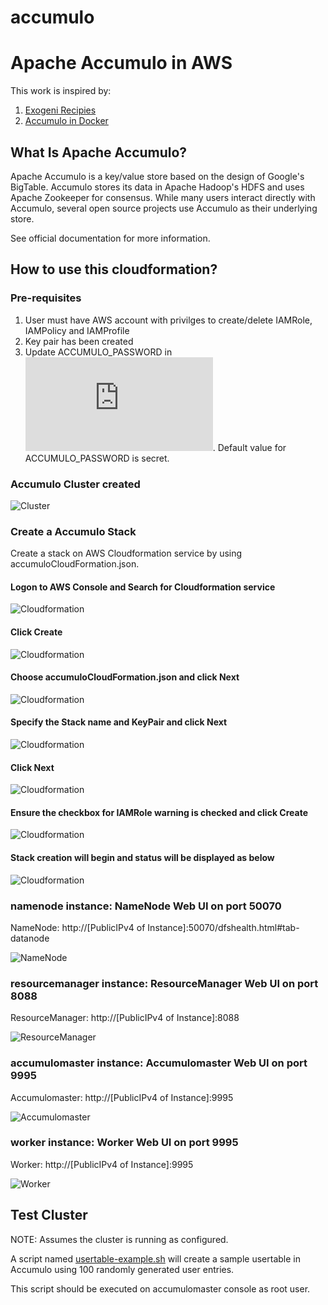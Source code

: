 # accumulo
# Apache Accumulo in AWS
This work is inspired by: 
1. [Exogeni Recipies](https://github.com/RENCI-NRIG/exogeni-recipes/blob/master/accumulo/accumulo_exogeni_postboot.sh)
2. [Accumulo in Docker](https://github.com/RENCI-NRIG/accumulo)

## What Is Apache Accumulo?
Apache Accumulo is a key/value store based on the design of Google's BigTable. Accumulo stores its data in Apache Hadoop's HDFS and uses Apache Zookeeper for consensus. While many users interact directly with Accumulo, several open source projects use Accumulo as their underlying store.

See official documentation for more information.

## How to use this cloudformation?
### Pre-requisites
1. User must have AWS account with privilges to create/delete IAMRole, IAMPolicy and IAMProfile
2. Key pair has been created
3. Update ACCUMULO_PASSWORD in ![setupaccumulo.sh](https://github.com/RENCI-NRIG/COMET-Accumulo/blob/brAwsAccumulo/aws-accumulo/config/setupaccumulo.sh). Default value for ACCUMULO_PASSWORD is secret.
### Accumulo Cluster created 
![Cluster](https://github.com/RENCI-NRIG/COMET-Accumulo/blob/brAwsAccumulo/aws-accumulo/images/cluster.png)
### Create a Accumulo Stack
Create a stack on AWS Cloudformation service by using accumuloCloudFormation.json. 
#### Logon to AWS Console and Search for Cloudformation service
![Cloudformation](https://github.com/RENCI-NRIG/COMET-Accumulo/blob/brAwsAccumulo/aws-accumulo/images/aws1.png)
#### Click Create 
![Cloudformation](https://github.com/RENCI-NRIG/COMET-Accumulo/blob/brAwsAccumulo/aws-accumulo/images/aws2.png)
#### Choose accumuloCloudFormation.json and click Next
![Cloudformation](https://github.com/RENCI-NRIG/COMET-Accumulo/blob/brAwsAccumulo/aws-accumulo/images/aws3.png)
#### Specify the Stack name and KeyPair and click Next
![Cloudformation](https://github.com/RENCI-NRIG/COMET-Accumulo/blob/brAwsAccumulo/aws-accumulo/images/aws4.png)
#### Click Next
![Cloudformation](https://github.com/RENCI-NRIG/COMET-Accumulo/blob/brAwsAccumulo/aws-accumulo/images/aws5.png)
#### Ensure the checkbox for IAMRole warning is checked and click Create
![Cloudformation](https://github.com/RENCI-NRIG/COMET-Accumulo/blob/brAwsAccumulo/aws-accumulo/images/aws6.png)
#### Stack creation will begin and status will be displayed as below
![Cloudformation](https://github.com/RENCI-NRIG/COMET-Accumulo/blob/brAwsAccumulo/aws-accumulo/images/aws7.png)

### namenode instance: NameNode Web UI on port 50070

NameNode: http://[PublicIPv4 of Instance]:50070/dfshealth.html#tab-datanode

![NameNode](https://github.com/RENCI-NRIG/COMET-Accumulo/blob/brAwsAccumulo/aws-accumulo/images/namenode.png)

### resourcemanager instance: ResourceManager Web UI on port 8088

ResourceManager: http://[PublicIPv4 of Instance]:8088

![ResourceManager](https://github.com/RENCI-NRIG/COMET-Accumulo/blob/brAwsAccumulo/aws-accumulo/images/resourcemanager.png)

### accumulomaster instance: Accumulomaster Web UI on port 9995

Accumulomaster: http://[PublicIPv4 of Instance]:9995

![Accumulomaster](https://github.com/RENCI-NRIG/COMET-Accumulo/blob/brAwsAccumulo/aws-accumulo/images/accumulomaster.png)

### worker instance: Worker Web UI on port 9995

Worker: http://[PublicIPv4 of Instance]:9995

![Worker](https://github.com/RENCI-NRIG/COMET-Accumulo/blob/brAwsAccumulo/aws-accumulo/images/worker1.png)

## Test Cluster
NOTE: Assumes the cluster is running as configured.

A script named [usertable-example.sh](https://github.com/RENCI-NRIG/COMET-Accumulo/blob/brAwsAccumulo/aws-accumulo/test/usertable-example.sh) will create a sample usertable in Accumulo using 100 randomly generated user entries. 

This script should be executed on accumulomaster console as root user.



